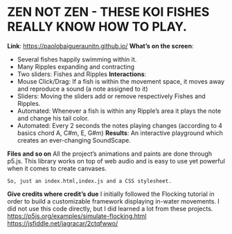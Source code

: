 # ZEN NOT ZEN - THESE KOI FISHES REALLY KNOW HOW TO PLAY. 
**Link**: https://paolobaigueraunitn.github.io/
**What’s on the screen**: 
- Several fishes happily swimming within it. 
- Many Ripples expanding and contracting
- Two sliders: Fishes and Ripples
**Interactions**:
- Mouse Click/Drag: If a fish is within the movement space, it moves away and reproduce a sound (a note assigned to it)
- Sliders: Moving the sliders add or remove respectively Fishes and Ripples.
- Automated: Whenever a fish is within any Ripple’s area it plays the note and change his tail color. 
- Automated: Every 2 seconds the notes playing changes (according to 4 basics chord A, C#m, E, G#m)
**Results**:
	An interactive playground which creates an ever-changing 
	SoundScape. 

		
**Files and so on**
	All the project’s animations and paints are done through 	p5.js. This library works on top of web audio and is 	easy to use yet powerful when it comes to create 		canvases.
	
	So, just an index.html,index.js and a CSS stylesheet.

**Give credits where credit’s due**
	I initially followed the Flocking tutorial in order to 	build a customizable framework displaying in-water
	movements. 
	I did not use this code directly, but I did learned a 	lot from these projects.
	https://p5js.org/examples/simulate-flocking.html
	https://jsfiddle.net/jagracar/2ctqfwwo/
